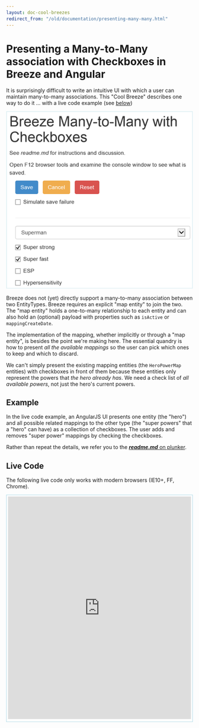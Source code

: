 ```yaml
---
layout: doc-cool-breezes
redirect_from: "/old/documentation/presenting-many-many.html"
---
```

# Presenting a Many-to-Many association with Checkboxes in Breeze and Angular

It is surprisingly difficult to write an intuitive UI with which
a user can maintain many-to-many associations. This "Cool Breeze" describes one way to do it ... with a live code example (see <a href="#livecode">below</a>)

![Many-to-Many CheckBoxes in Breeze and Angular](/images/ManyToManyCheckboxes.png)

Breeze does not (yet) 
directly support a many-to-many association between two EntityTypes. 
Breeze requires an explicit "map entity" to join the two. 
The "map entity" holds a one-to-many relationship to each entity 
and can also hold an (optional) payload with properties such as 
`isActive` or `mappingCreateDate`.

The implementation of the mapping, whether implicitly or through a "map entity", is besides the point we're making here.
The essential quandry is how to present *all the available mappings* so the user
can pick which ones to keep and which to discard.

We can't simply present the existing mapping entities (the `HeroPowerMap` entities)
with checkboxes in front of them
because these entities only represent the powers that *the hero already has*.
We need a check list of *all available powers*, not just the hero's current powers.

## Example
In the live code example, an AngularJS UI presents one entity (the "hero") and all possible
related mappings to the other type (the "super powers" that a "hero" can have)
as a collection of checkboxes. The user adds and removes "super power" mappings by checking the checkboxes.

Rather than repeat the details, we refer you to the <a href="http://plnkr.co/edit/qVx4ZfmNmbfWEdEVgZ2o?p=info" target="_blank">***readme.md*** on plunker</a>.

<a name="livecode"></a>

## Live Code

<p class="note">The following live code only works with modern browsers (IE10+, FF, Chrome).</p>

<p style="border: 1px solid lightblue; padding: 4px"><iframe allowfullscreen="allowfullscreen" frameborder="0" src="http://embed.plnkr.co/qVx4ZfmNmbfWEdEVgZ2o/preview" style="width: 100%; height: 600px"></iframe></p>